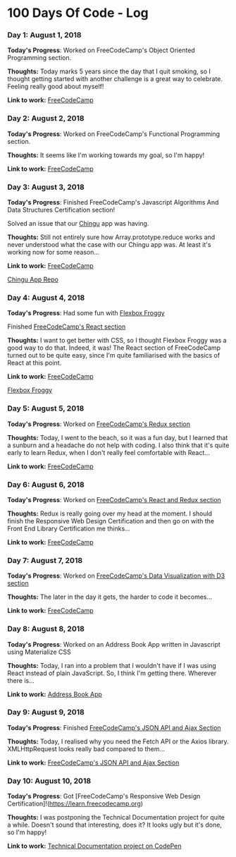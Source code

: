 # 100 Days Of Code - Log

### Day 1: August 1, 2018

**Today's Progress**: Worked on FreeCodeCamp's Object Oriented Programming section.

**Thoughts:** Today marks 5 years since the day that I quit smoking, so I thought getting started with another challenge is a great way to celebrate. Feeling really good about myself!

**Link to work:** [FreeCodeCamp](https://learn.freecodecamp.org/javascript-algorithms-and-data-structures/object-oriented-programming)

### Day 2: August 2, 2018

**Today's Progress**: Worked on FreeCodeCamp's Functional Programming section.

**Thoughts:** It seems like I'm working towards my goal, so I'm happy!

**Link to work:** [FreeCodeCamp](https://learn.freecodecamp.org/javascript-algorithms-and-data-structures/functional-programming)

### Day 3: August 3, 2018

**Today's Progress**: Finished FreeCodeCamp's Javascript Algorithms And Data Structures Certification section! 

Solved an issue that our [Chingu](https://chingu.io/) app was having. 

**Thoughts:** Still not entirely sure how Array.prototype.reduce works and never understood what the case with our Chingu app was. At least it's working now for some reason...

**Link to work:** [FreeCodeCamp](https://learn.freecodecamp.org/javascript-algorithms-and-data-structures)

[Chingu App Repo](https://github.com/chingu-voyage6/Geckos-Team-30)

### Day 4: August 4, 2018

**Today's Progress**: Had some fun with [Flexbox Froggy](http://flexboxfroggy.com/)

Finished [FreeCodeCamp's React section](https://learn.freecodecamp.org/front-end-libraries/react)

**Thoughts:** I want to get better with CSS, so I thought Flexbox Froggy was a good way to do that. Indeed, it was! The React section of FreeCodeCamp turned out to be quite easy, since I'm quite familiarised with the basics of React at this point.

**Link to work:** [FreeCodeCamp](https://learn.freecodecamp.org/front-end-libraries/react)

[Flexbox Froggy](http://flexboxfroggy.com/)

### Day 5: August 5, 2018

**Today's Progress**: Worked on [FreeCodeCamp's Redux section](https://learn.freecodecamp.org/front-end-libraries/redux)

**Thoughts:** Today, I went to the beach, so it was a fun day, but I learned that a sunburn and a headache do not help with coding. I also think that it's quite early to learn Redux, when I don't really feel comfortable with React...

**Link to work:** [FreeCodeCamp](https://learn.freecodecamp.org/front-end-libraries/redux)

### Day 6: August 6, 2018

**Today's Progress**: Worked on [FreeCodeCamp's React and Redux section](https://learn.freecodecamp.org/front-end-libraries/react-and-redux)

**Thoughts:** Redux is really going over my head at the moment. I should finish the Responsive Web Design Certification and then go on with the Front End Library Certification me thinks...

**Link to work:** [FreeCodeCamp](https://learn.freecodecamp.org/front-end-libraries/react-and-redux)

### Day 7: August 7, 2018

**Today's Progress**: Worked on [FreeCodeCamp's Data Visualization with D3 section](https://learn.freecodecamp.org/data-visualization/data-visualization-with-d3/)

**Thoughts:** The later in the day it gets, the harder to code it becomes...

**Link to work:** [FreeCodeCamp](https://learn.freecodecamp.org/data-visualization/data-visualization-with-d3/)

### Day 8: August 8, 2018

**Today's Progress**: Worked on an Address Book App written in Javascript using Materialize CSS

**Thoughts:** Today, I ran into a problem that I wouldn't have if I was using React instead of plain JavaScript. So, I think I'm getting there. Wherever there is...

**Link to work:** [Address Book App](https://github.com/todorare/address-book)

### Day 9: August 9, 2018

**Today's Progress**: Finished [FreeCodeCamp's JSON API and Ajax Section](https://learn.freecodecamp.org/data-visualization/json-apis-and-ajax)

**Thoughts:** Today, I realised why you need the Fetch API or the Axios library. XMLHttpRequest looks really bad compared to them...

**Link to work:** [FreeCodeCamp's JSON API and Ajax Section](https://learn.freecodecamp.org/data-visualization/json-apis-and-ajax)

### Day 10: August 10, 2018

**Today's Progress**: Got [FreeCodeCamp's Responsive Web Design Certification]!(https://learn.freecodecamp.org)

**Thoughts:** I was postponing the Technical Documentation project for quite a while. Doesn't sound that interesting, does it? It looks ugly but it's done, so I'm happy!

**Link to work:** [Technical Documentation project on CodePen](https://codepen.io/todorare/pen/pZGvLX)
